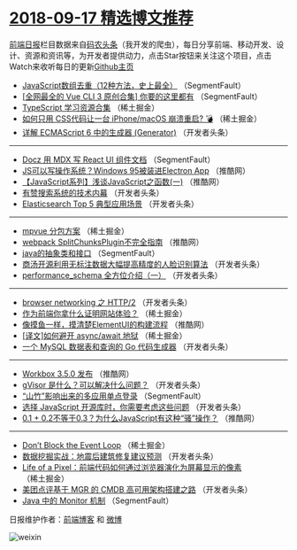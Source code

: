 # [2018-09-17 精选博文推荐](http://hao.caibaojian.com/date/2018/09/17)

[前端日报](http://caibaojian.com/c/news)栏目数据来自[码农头条](http://hao.caibaojian.com/)（我开发的爬虫），每日分享前端、移动开发、设计、资源和资讯等，为开发者提供动力，点击Star按钮来关注这个项目，点击Watch来收听每日的更新[Github主页](https://github.com/kujian/frontendDaily)
* [JavaScript数组去重（12种方法，史上最全）](http://hao.caibaojian.com/86530.html) （SegmentFault）
* [[全网最全的 Vue CLI 3 原创合集] 你要的这里都有](http://hao.caibaojian.com/86531.html) （SegmentFault）
* [TypeScript 学习资源合集](http://hao.caibaojian.com/86543.html) （稀土掘金）
* [如何只用 CSS代码让一台 iPhone/macOS 崩溃重启? 💣](http://hao.caibaojian.com/86542.html) （稀土掘金）
* [详解 ECMAScript 6 中的生成器 (Generator)](http://hao.caibaojian.com/86554.html) （开发者头条）

***
* [Docz 用 MDX 写 React UI 组件文档](http://hao.caibaojian.com/86535.html) （SegmentFault）
* [JS可以写操作系统？Windows 95被装进Electron App](http://hao.caibaojian.com/86664.html) （推酷网）
* [【JavaScript系列】浅谈JavaScript之函数(一)](http://hao.caibaojian.com/86567.html) （推酷网）
* [有赞搜索系统的技术内幕](http://hao.caibaojian.com/86607.html) （开发者头条）
* [Elasticsearch Top 5 典型应用场景](http://hao.caibaojian.com/86614.html) （开发者头条）

***
* [mpvue 分包方案](http://hao.caibaojian.com/86593.html) （稀土掘金）
* [webpack SplitChunksPlugin不完全指南](http://hao.caibaojian.com/86659.html) （推酷网）
* [java的抽象类和接口](http://hao.caibaojian.com/86540.html) （SegmentFault）
* [商汤开源利用无标注数据大幅提高精度的人脸识别算法](http://hao.caibaojian.com/86602.html) （开发者头条）
* [performance_schema 全方位介绍（一）](http://hao.caibaojian.com/86558.html) （开发者头条）

***
* [browser networking 之 HTTP/2](http://hao.caibaojian.com/86615.html) （开发者头条）
* [作为前端你拿什么证明网站体验？](http://hao.caibaojian.com/86594.html) （稀土掘金）
* [像摸鱼一样，摸清楚ElementUI的构建流程](http://hao.caibaojian.com/86660.html) （推酷网）
* [[译文]如何避开 async/await 地狱](http://hao.caibaojian.com/86544.html) （稀土掘金）
* [一个 MySQL 数据表和查询的 Go 代码生成器](http://hao.caibaojian.com/86603.html) （开发者头条）

***
* [Workbox 3.5.0 发布](http://hao.caibaojian.com/86568.html) （推酷网）
* [gVisor 是什么？可以解决什么问题？](http://hao.caibaojian.com/86616.html) （开发者头条）
* [“山竹”影响出来的多应用单点登录](http://hao.caibaojian.com/86532.html) （SegmentFault）
* [选择 JavaScript 开源库时，你需要考虑这些问题](http://hao.caibaojian.com/86606.html) （开发者头条）
* [0.1 + 0.2不等于0.3？为什么JavaScript有这种“骚”操作？](http://hao.caibaojian.com/86661.html) （推酷网）

***
* [Don&#8217;t Block the Event Loop](http://hao.caibaojian.com/86545.html) （稀土掘金）
* [数据挖掘实战：地震后建筑修复建议预测](http://hao.caibaojian.com/86608.html) （开发者头条）
* [Life of a Pixel：前端代码如何通过浏览器演化为屏幕显示的像素](http://hao.caibaojian.com/86590.html) （稀土掘金）
* [美团点评基于 MGR 的 CMDB 高可用架构搭建之路](http://hao.caibaojian.com/86617.html) （开发者头条）
* [Java 中的 Monitor 机制](http://hao.caibaojian.com/86533.html) （SegmentFault）

日报维护作者：[前端博客](http://caibaojian.com/) 和 [微博](http://caibaojian.com/go/weibo)

![weixin](https://user-images.githubusercontent.com/3055447/38468989-651132ac-3b80-11e8-8e6b-15122322a9d7.png)